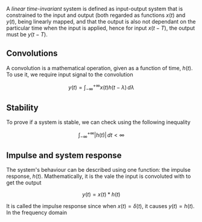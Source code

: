 A *linear time-invariant* system is defined as input-output system that is constrained to the input and output (both regarded as functions $x(t)$ and $y(t)$, being linearly mapped, and that the output is also not dependant on the particular time when the input is applied, hence for input $x(t-T)$, the output must be $y(t-T)$.

## Convolutions

A convolution is a mathematical operation, given as a function of time, $h(t)$. To use it, we require input signal to the convolution

$$y(t)=\int_{-\infty}^{+\infty}{x(t)h(t-\lambda)\,d\lambda}$$

## Stability

To prove if a system is stable, we can check using the following inequality

$$\int_{-\infty}^{+\infty}{|h(t)|\,dt}<\infty$$

## Impulse and system response

The system's behaviour can be described using one function: the impulse response, $h(t)$. Mathematically, it is the vale the input is convoluted with to get the output

$$y(t)=x(t)*h(t)$$

It is called the impulse response since when $x(t)=\delta(t)$, it causes $y(t)=h(t)$. In the frequency domain  
